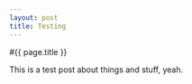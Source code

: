 ```yaml
---
layout: post
title: Testing
---
```

#{{ page.title }}

This is a test post about things and stuff, yeah.
